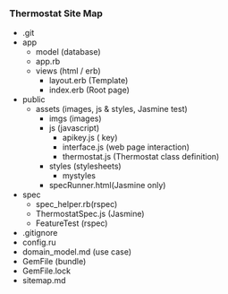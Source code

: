 ### Thermostat Site Map
- .git
- app
  - model (database)
  - app.rb
  - views (html / erb)
    - layout.erb (Template)
    - index.erb (Root page)
- public
  - assets (images, js & styles, Jasmine test)
    - imgs (images)
    - js (javascript)
      - apikey.js ( key)
      - interface.js (web page interaction)
      - thermostat.js (Thermostat class definition)
    - styles (stylesheets)
      - mystyles
    - specRunner.html(Jasmine only)
- spec
  - spec_helper.rb(rspec)
  - ThermostatSpec.js (Jasmine)
  - FeatureTest (rspec)
- .gitignore
- config.ru
- domain_model.md (use case)
- GemFile (bundle)
- GemFile.lock
- sitemap.md
